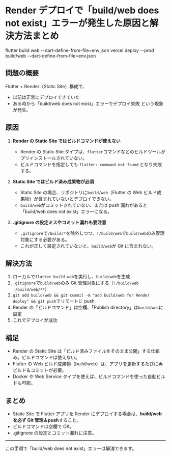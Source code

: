 # Render デプロイで「build/web does not exist」エラーが発生した原因と解決方法まとめ

flutter build web --dart-define-from-file=env.json
vercel deploy --prod build/web --dart-define-from-file=env.json

## 問題の概要

Flutter + Render（Static Site）構成で、

- 以前は正常にデプロイできていた
- ある時から「build/web does not exist」エラーでデプロイ失敗
  という現象が発生。

## 原因

1. **Render の Static Site ではビルドコマンドが使えない**

   - Render の Static Site タイプは、`flutter`コマンドなどのビルドツールがプリインストールされていない。
   - ビルドコマンドを指定しても `flutter: command not found` となり失敗する。

2. **Static Site ではビルド済み成果物が必須**

   - Static Site の場合、リポジトリに`build/web`（Flutter の Web ビルド成果物）が含まれていないとデプロイできない。
   - `build/web`がコミットされていない、または push 漏れがあると「build/web does not exist」エラーになる。

3. **.gitignore の設定ミスやコミット漏れも要注意**
   - `.gitignore`で`/build/*`を除外しつつ、`!/build/web`で`build/web`のみ管理対象にする必要がある。
   - これが正しく設定されていないと、`build/web`が Git に含まれない。

## 解決方法

1. ローカルで`flutter build web`を実行し、`build/web`を生成
2. `.gitignore`で`build/web`のみ Git 管理対象にする（`!/build/web` `!/build/web/**`）
3. `git add build/web && git commit -m "add build/web for Render deploy" && git push`でリモートに push
4. Render の「ビルドコマンド」は空欄、「Publish directory」は`build/web`に設定
5. これでデプロイが成功

## 補足

- Render の Static Site は「ビルド済みファイルをそのまま公開」する仕組み。ビルドコマンドは使えない。
- Flutter の Web ビルド成果物（build/web）は、アプリを更新するたびに再ビルド＆コミットが必要。
- Docker や Web Service タイプを使えば、ビルドコマンドを使った自動ビルドも可能。

## まとめ

- Static Site で Flutter アプリを Render にデプロイする場合は、**build/web を必ず Git 管理＆push**すること。
- ビルドコマンドは空欄で OK。
- .gitignore の設定とコミット漏れに注意。

---

この手順で「build/web does not exist」エラーは解消できます。
